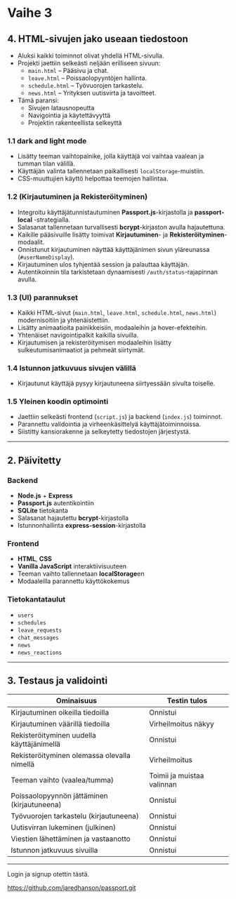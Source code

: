 # Vaihe 3

## 4. HTML-sivujen jako useaan tiedostoon

- Aluksi kaikki toiminnot olivat yhdellä HTML-sivulla.
- Projekti jaettiin selkeästi neljään erilliseen sivuun:
  - `main.html` – Pääsivu ja chat.
  - `leave.html` – Poissaolopyyntöjen hallinta.
  - `schedule.html` – Työvuorojen tarkastelu.
  - `news.html` – Yrityksen uutisvirta ja tavoitteet.
- Tämä paransi:
  - Sivujen latausnopeutta
  - Navigointia ja käytettävyyttä
  - Projektin rakenteellista selkeyttä

### 1.1 dark and light mode

- Lisätty teeman vaihtopainike, jolla käyttäjä voi vaihtaa vaalean ja tumman tilan välillä.
- Käyttäjän valinta tallennetaan paikallisesti `localStorage`-muistiin.
- CSS-muuttujien käyttö helpottaa teemojen hallintaa.

### 1.2 (Kirjautuminen ja Rekisteröityminen)

- Integroitu käyttäjätunnistautuminen **Passport.js**-kirjastolla ja **passport-local** -strategialla.
- Salasanat tallennetaan turvallisesti **bcrypt**-kirjaston avulla hajautettuna.
- Kaikille pääsivuille lisätty toimivat **Kirjautuminen**- ja **Rekisteröityminen**-modaalit.
- Onnistunut kirjautuminen näyttää käyttäjänimen sivun yläreunassa (`#userNameDisplay`).
- Kirjautuminen ulos tyhjentää session ja palauttaa käyttäjän.
- Autentikoinnin tila tarkistetaan dynaamisesti `/auth/status`-rajapinnan avulla.

### 1.3 (UI) parannukset

- Kaikki HTML-sivut (`main.html`, `leave.html`, `schedule.html`, `news.html`) modernisoitiin ja yhtenäistettiin.
- Lisätty animaatioita painikkeisiin, modaaleihin ja hover-efekteihin.
- Yhtenäiset navigointipalkit kaikilla sivuilla.
- Kirjautumisen ja rekisteröitymisen modaaleihin lisätty sulkeutumisanimaatiot ja pehmeät siirtymät.

### 1.4 Istunnon jatkuvuus sivujen välillä

- Kirjautunut käyttäjä pysyy kirjautuneena siirtyessään sivulta toiselle.

### 1.5 Yleinen koodin optimointi

- Jaettiin selkeästi frontend (`script.js`) ja backend (`index.js`) toiminnot.
- Parannettu validointia ja virheenkäsittelyä käyttäjätoiminnoissa.
- Siistitty kansiorakenne ja selkeytetty tiedostojen järjestystä.

---

## 2. Päivitetty

### Backend

- **Node.js** + **Express**
- **Passport.js** autentikointiin
- **SQLite** tietokanta
- Salasanat hajautettu **bcrypt**-kirjastolla
- Istunnonhallinta **express-session**-kirjastolla

### Frontend

- **HTML**, **CSS**
- **Vanilla JavaScript** interaktiivisuuteen
- Teeman vaihto tallennetaan **localStorage**en
- Modaaleilla parannettu käyttökokemus

### Tietokantataulut

- `users`
- `schedules`
- `leave_requests`
- `chat_messages`
- `news`
- `news_reactions`

---

## 3. Testaus ja validointi

| Ominaisuus                                  | Testin tulos               |
| ------------------------------------------- | -------------------------- |
| Kirjautuminen oikeilla tiedoilla            | Onnistui                   |
| Kirjautuminen väärillä tiedoilla            | Virheilmoitus näkyy        |
| Rekisteröityminen uudella käyttäjänimellä   | Onnistui                   |
| Rekisteröityminen olemassa olevalla nimellä | Virheilmoitus              |
| Teeman vaihto (vaalea/tumma)                | Toimii ja muistaa valinnan |
| Poissaolopyynnön jättäminen (kirjautuneena) | Onnistui                   |
| Työvuorojen tarkastelu (kirjautuneena)      | Onnistui                   |
| Uutisvirran lukeminen (julkinen)            | Onnistui                   |
| Viestien lähettäminen ja vastaanotto        | Onnistui                   |
| Istunnon jatkuvuus sivuilla                 | Onnistui                   |

---

Login ja signup otettin tästä.

https://github.com/jaredhanson/passport.git

